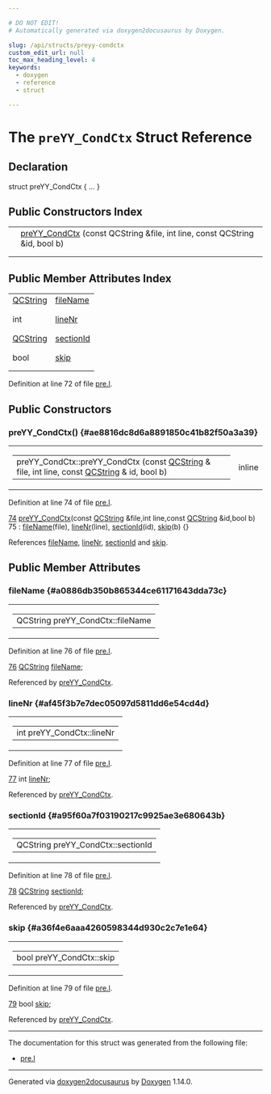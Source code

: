 ```yaml
---

# DO NOT EDIT!
# Automatically generated via doxygen2docusaurus by Doxygen.

slug: /api/structs/preyy-condctx
custom_edit_url: null
toc_max_heading_level: 4
keywords:
  - doxygen
  - reference
  - struct

---
```


<div class="doxyPage">

# The `preYY_CondCtx` Struct Reference



## Declaration

<div class="doxyDeclaration">
struct preYY_CondCtx { ... }
</div>

## Public Constructors Index

<table class="doxyMembersIndex">

<tr class="doxyMemberIndexItem">
<td class="doxyMemberIndexItemType" align="left" valign="top"></td>
<td class="doxyMemberIndexItemName" align="left" valign="top"><a href="#ae8816dc8d6a8891850c41b82f50a3a39">preYY_CondCtx</a> (const QCString &amp;file, int line, const QCString &amp;id, bool b)</td>
</tr>
<tr class="doxyMemberIndexDescription">
<td class="doxyMemberIndexDescriptionLeft"></td>
<td class="doxyMemberIndexDescriptionRight">
</td>
</tr>
<tr class="doxyMemberIndexSeparator">
<td class="doxyMemberIndexSeparator" colspan="2"></td>
</tr>

</table>

## Public Member Attributes Index

<table class="doxyMembersIndex">

<tr class="doxyMemberIndexItem">
<td class="doxyMemberIndexItemType" align="left" valign="top"><a href="/web-doxygen/docs/api/classes/qcstring">QCString</a></td>
<td class="doxyMemberIndexItemName" align="left" valign="top"><a href="#a0886db350b865344ce61171643dda73c">fileName</a></td>
</tr>
<tr class="doxyMemberIndexDescription">
<td class="doxyMemberIndexDescriptionLeft"></td>
<td class="doxyMemberIndexDescriptionRight">
</td>
</tr>
<tr class="doxyMemberIndexSeparator">
<td class="doxyMemberIndexSeparator" colspan="2"></td>
</tr>

<tr class="doxyMemberIndexItem">
<td class="doxyMemberIndexItemType" align="left" valign="top">int</td>
<td class="doxyMemberIndexItemName" align="left" valign="top"><a href="#af45f3b7e7dec05097d5811dd6e54cd4d">lineNr</a></td>
</tr>
<tr class="doxyMemberIndexDescription">
<td class="doxyMemberIndexDescriptionLeft"></td>
<td class="doxyMemberIndexDescriptionRight">
</td>
</tr>
<tr class="doxyMemberIndexSeparator">
<td class="doxyMemberIndexSeparator" colspan="2"></td>
</tr>

<tr class="doxyMemberIndexItem">
<td class="doxyMemberIndexItemType" align="left" valign="top"><a href="/web-doxygen/docs/api/classes/qcstring">QCString</a></td>
<td class="doxyMemberIndexItemName" align="left" valign="top"><a href="#a95f60a7f03190217c9925ae3e680643b">sectionId</a></td>
</tr>
<tr class="doxyMemberIndexDescription">
<td class="doxyMemberIndexDescriptionLeft"></td>
<td class="doxyMemberIndexDescriptionRight">
</td>
</tr>
<tr class="doxyMemberIndexSeparator">
<td class="doxyMemberIndexSeparator" colspan="2"></td>
</tr>

<tr class="doxyMemberIndexItem">
<td class="doxyMemberIndexItemType" align="left" valign="top">bool</td>
<td class="doxyMemberIndexItemName" align="left" valign="top"><a href="#a36f4e6aaa4260598344d930c2c7e1e64">skip</a></td>
</tr>
<tr class="doxyMemberIndexDescription">
<td class="doxyMemberIndexDescriptionLeft"></td>
<td class="doxyMemberIndexDescriptionRight">
</td>
</tr>
<tr class="doxyMemberIndexSeparator">
<td class="doxyMemberIndexSeparator" colspan="2"></td>
</tr>

</table>


<p>Definition at line 72 of file <a href="/web-doxygen/docs/api/files/src/pre-l">pre.l</a>.</p>


<div class="doxySectionDef">

## Public Constructors

### preYY\_CondCtx() {#ae8816dc8d6a8891850c41b82f50a3a39}

<div class="doxyMemberItem">
<div class="doxyMemberProto">
<table class="doxyMemberLabels">
<tr class="doxyMemberLabels">
<td class="doxyMemberLabelsLeft">
<table class="doxyMemberName">
<tr>
<td class="doxyMemberName">preYY_CondCtx::preYY_CondCtx (const <a href="/web-doxygen/docs/api/classes/qcstring">QCString</a> &amp; file, int line, const <a href="/web-doxygen/docs/api/classes/qcstring">QCString</a> &amp; id, bool b)</td>
</tr>
</table>
</td>
<td class="doxyMemberLabelsRight">
<span class="doxyMemberLabels">
<span class="doxyMemberLabel inline">inline</span>
</span>
</td>
</tr>
</table>
</div>
<div class="doxyMemberDoc">



<p>Definition at line 74 of file <a href="/web-doxygen/docs/api/files/src/pre-l">pre.l</a>.</p>


<div class="doxyProgramListing">

<div class="doxyCodeLine"><span class="doxyLineNumber"><a href="#ae8816dc8d6a8891850c41b82f50a3a39">74</a></span><span class="doxyLineContent"><span class="doxyHighlight">  <a href="#ae8816dc8d6a8891850c41b82f50a3a39">preYY_CondCtx</a>(</span><span class="doxyHighlightKeyword">const</span><span class="doxyHighlight"> <a href="/web-doxygen/docs/api/classes/qcstring">QCString</a> &amp;file,</span><span class="doxyHighlightKeywordType">int</span><span class="doxyHighlight"> line,</span><span class="doxyHighlightKeyword">const</span><span class="doxyHighlight"> <a href="/web-doxygen/docs/api/classes/qcstring">QCString</a> &amp;</span><span class="doxyHighlightKeywordType">id</span><span class="doxyHighlight">,</span><span class="doxyHighlightKeywordType">bool</span><span class="doxyHighlight"> b)</span></span></div>
<div class="doxyCodeLine"><span class="doxyLineNumber">75</span><span class="doxyLineContent"><span class="doxyHighlight">    : <a href="#a0886db350b865344ce61171643dda73c">fileName</a>(file), <a href="#af45f3b7e7dec05097d5811dd6e54cd4d">lineNr</a>(line), <a href="#a95f60a7f03190217c9925ae3e680643b">sectionId</a>(id), <a href="#a36f4e6aaa4260598344d930c2c7e1e64">skip</a>(b) {}</span></span></div>

</div>


<p>References <a href="#a0886db350b865344ce61171643dda73c">fileName</a>, <a href="#af45f3b7e7dec05097d5811dd6e54cd4d">lineNr</a>, <a href="#a95f60a7f03190217c9925ae3e680643b">sectionId</a> and <a href="#a36f4e6aaa4260598344d930c2c7e1e64">skip</a>.</p>

</div>
</div>

</div>

<div class="doxySectionDef">

## Public Member Attributes

### fileName {#a0886db350b865344ce61171643dda73c}

<div class="doxyMemberItem">
<div class="doxyMemberProto">
<table class="doxyMemberLabels">
<tr class="doxyMemberLabels">
<td class="doxyMemberLabelsLeft">
<table class="doxyMemberName">
<tr>
<td class="doxyMemberName">QCString preYY_CondCtx::fileName</td>
</tr>
</table>
</td>
</tr>
</table>
</div>
<div class="doxyMemberDoc">



<p>Definition at line 76 of file <a href="/web-doxygen/docs/api/files/src/pre-l">pre.l</a>.</p>


<div class="doxyProgramListing">

<div class="doxyCodeLine"><span class="doxyLineNumber"><a href="#a0886db350b865344ce61171643dda73c">76</a></span><span class="doxyLineContent"><span class="doxyHighlight">  <a href="/web-doxygen/docs/api/classes/qcstring">QCString</a> <a href="#a0886db350b865344ce61171643dda73c">fileName</a>;</span></span></div>

</div>


<p>Referenced by <a href="#ae8816dc8d6a8891850c41b82f50a3a39">preYY_CondCtx</a>.</p>

</div>
</div>

### lineNr {#af45f3b7e7dec05097d5811dd6e54cd4d}

<div class="doxyMemberItem">
<div class="doxyMemberProto">
<table class="doxyMemberLabels">
<tr class="doxyMemberLabels">
<td class="doxyMemberLabelsLeft">
<table class="doxyMemberName">
<tr>
<td class="doxyMemberName">int preYY_CondCtx::lineNr</td>
</tr>
</table>
</td>
</tr>
</table>
</div>
<div class="doxyMemberDoc">



<p>Definition at line 77 of file <a href="/web-doxygen/docs/api/files/src/pre-l">pre.l</a>.</p>


<div class="doxyProgramListing">

<div class="doxyCodeLine"><span class="doxyLineNumber"><a href="#af45f3b7e7dec05097d5811dd6e54cd4d">77</a></span><span class="doxyLineContent"><span class="doxyHighlight">  </span><span class="doxyHighlightKeywordType">int</span><span class="doxyHighlight"> <a href="#af45f3b7e7dec05097d5811dd6e54cd4d">lineNr</a>;</span></span></div>

</div>


<p>Referenced by <a href="#ae8816dc8d6a8891850c41b82f50a3a39">preYY_CondCtx</a>.</p>

</div>
</div>

### sectionId {#a95f60a7f03190217c9925ae3e680643b}

<div class="doxyMemberItem">
<div class="doxyMemberProto">
<table class="doxyMemberLabels">
<tr class="doxyMemberLabels">
<td class="doxyMemberLabelsLeft">
<table class="doxyMemberName">
<tr>
<td class="doxyMemberName">QCString preYY_CondCtx::sectionId</td>
</tr>
</table>
</td>
</tr>
</table>
</div>
<div class="doxyMemberDoc">



<p>Definition at line 78 of file <a href="/web-doxygen/docs/api/files/src/pre-l">pre.l</a>.</p>


<div class="doxyProgramListing">

<div class="doxyCodeLine"><span class="doxyLineNumber"><a href="#a95f60a7f03190217c9925ae3e680643b">78</a></span><span class="doxyLineContent"><span class="doxyHighlight">  <a href="/web-doxygen/docs/api/classes/qcstring">QCString</a> <a href="#a95f60a7f03190217c9925ae3e680643b">sectionId</a>;</span></span></div>

</div>


<p>Referenced by <a href="#ae8816dc8d6a8891850c41b82f50a3a39">preYY_CondCtx</a>.</p>

</div>
</div>

### skip {#a36f4e6aaa4260598344d930c2c7e1e64}

<div class="doxyMemberItem">
<div class="doxyMemberProto">
<table class="doxyMemberLabels">
<tr class="doxyMemberLabels">
<td class="doxyMemberLabelsLeft">
<table class="doxyMemberName">
<tr>
<td class="doxyMemberName">bool preYY_CondCtx::skip</td>
</tr>
</table>
</td>
</tr>
</table>
</div>
<div class="doxyMemberDoc">



<p>Definition at line 79 of file <a href="/web-doxygen/docs/api/files/src/pre-l">pre.l</a>.</p>


<div class="doxyProgramListing">

<div class="doxyCodeLine"><span class="doxyLineNumber"><a href="#a36f4e6aaa4260598344d930c2c7e1e64">79</a></span><span class="doxyLineContent"><span class="doxyHighlight">  </span><span class="doxyHighlightKeywordType">bool</span><span class="doxyHighlight"> <a href="#a36f4e6aaa4260598344d930c2c7e1e64">skip</a>;</span></span></div>

</div>


<p>Referenced by <a href="#ae8816dc8d6a8891850c41b82f50a3a39">preYY_CondCtx</a>.</p>

</div>
</div>

</div>

<hr/>

The documentation for this struct was generated from the following file:

<ul>
<li><a href="/web-doxygen/docs/api/files/src/pre-l">pre.l</a></li>
</ul>

<hr/>

<p class="doxyGeneratedBy">Generated via <a href="https://github.com/xpack/doxygen2docusaurus">doxygen2docusaurus</a> by <a href="https://www.doxygen.nl">Doxygen</a> 1.14.0.</p>

</div>
